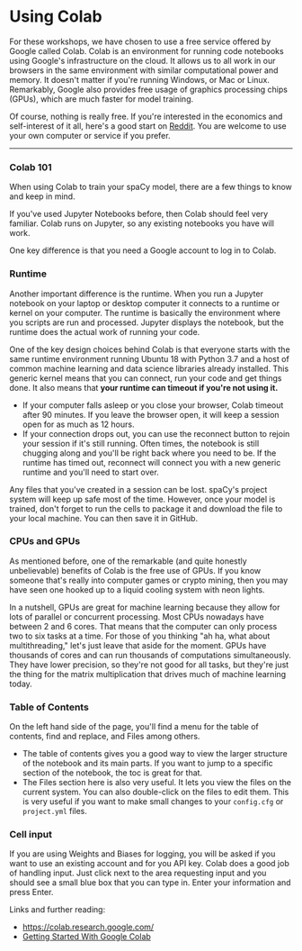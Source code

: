 Using Colab
=======================

For these workshops, we have chosen to use a free service offered by Google called Colab.  Colab is an environment for running code notebooks using Google's infrastructure on the cloud.  It allows us to all work in our browsers in the same environment with similar computational power and memory.  It doesn't matter if you're running Windows, or Mac or Linux.  Remarkably, Google also provides free usage of graphics processing chips (GPUs), which are much faster for model training.

Of course, nothing is really free. If you're interested in the  economics and self-interest of it all, here's a good start on [Reddit](https://www.reddit.com/r/MachineLearning/comments/liiqxr/d_why_is_google_colab_free/).  You are welcome to use your own computer or service if you prefer.   

---

### Colab 101

When using Colab to train your spaCy model, there are a few things to know and keep in mind.


If you've used Jupyter Notebooks before, then Colab should feel very familiar.  Colab runs on Jupyter, so any existing notebooks you have will work.  

One key difference is that you need a Google account to log in to Colab. 

### Runtime 

Another important difference is the runtime.  When you run a Jupyter notebook on your laptop or desktop computer it connects to a runtime or kernel on your computer.  The runtime is basically the environment  where you scripts are run and processed. Jupyter displays the notebook, but the runtime does the actual work of running your code. 

One of the key design choices behind Colab is that everyone starts with the same runtime environment  running Ubuntu 18 with Python 3.7 and a host of common machine learning and data science libraries already installed. This generic kernel means that you can connect, run your code and get things done.  It also means that **your runtime can timeout if you're not using it.**  
- If your computer falls asleep or you close your browser, Colab timeout after 90 minutes.  If you leave the browser open, it will keep a session open for as much as 12 hours. 
- If your connection drops out, you can use the reconnect button to rejoin your session if it's still running.  Often times, the notebook is still chugging along and you'll be right back where you need to be. If the runtime has timed out, reconnect will connect you with a new generic runtime and you'll need to start over.  

Any files that you've created in a session can be lost. spaCy's project system will keep up safe most of the time.  However, once your model is trained, don't forget to run the cells to package it and download the file to your local machine.  You can then save it in GitHub. 

### CPUs and GPUs

As mentioned before, one of the remarkable (and quite honestly unbelievable) benefits of Colab is the free use of GPUs.  If you know someone that's really into computer games or crypto mining, then you may have seen one hooked up to a liquid cooling system with neon lights.

In a nutshell, GPUs are great for machine learning because they allow for lots of parallel or concurrent processing. Most CPUs nowadays have between 2 and 6 cores.  That means that the computer can only process two to six tasks at a time. For those of you thinking "ah ha, what about multithreading," let's just leave that aside for the moment. GPUs have thousands of cores and can run thousands of computations simultaneously. They have lower precision, so they're not good for all tasks, but they're just the thing for the matrix multiplication that drives much of machine learning today.  


### Table of Contents 

On the left hand side of the page, you'll find a menu for the table of contents, find and replace, and Files among others. 

- The table of contents gives you a good way to view the larger structure of the notebook and its main parts.  If you want to jump to a specific section of the notebook, the toc is great for that. 
- The Files section here is also very useful.  It lets you view the files on the current system.  You can also double-click on the files to edit them.  This is very useful if you want to make small changes to your `config.cfg` or `project.yml` files. 


### Cell input

If you are using Weights and Biases for logging, you will be asked if you want to use an existing account and for you API key.  Colab does a good job of handling input. Just click next to the area requesting input and you should see a small blue box that you can type in.  Enter your information and press Enter. 


Links and further reading: 
- https://colab.research.google.com/
- [Getting Started With Google Colab](https://towardsdatascience.com/getting-started-with-google-colab-f2fff97f594c)